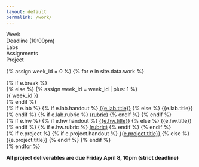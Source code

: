 ```yaml
---
layout: default
permalink: /work/
---
```


<div class="week hrow">
    <div class="week_id">Week</div>
    <div class="date">Deadline (10:00pm)</div>
    <div class="lab">Labs</div>
    <div class="hw">Assignments</div>
    <div class="project">Project</div>
</div>

{% assign week_id = 0 %}
{% for e in site.data.work %}
<div class="week {% cycle "odd", "even" %}">
    {% if e.break %}
        <div class="week_id"></div>
    {% else %}
        {% assign week_id = week_id | plus: 1 %}
        <div class="week_id">{{ week_id }}</div>
    {% endif %}
    <div class="date"></div>
    <div class="lab">
        {% if e.lab %}
             {% if e.lab.handout %}
                 <a href="{{e.lab.handout}}">{{e.lab.title}}</a>
             {% else %}
                 {{e.lab.title}}
              {% endif %}
              {% if e.lab.rubric %}
                  <a href="{{e.lab.rubric}}">(rubric)</a>
               {% endif %}
        {% endif %}
    </div>
    <div class="hw">
        {% if e.hw %}
            {% if e.hw.handout %}
                <a href="{{e.hw.handout}}">{{e.hw.title}}</a>
            {% else %}
                {{e.hw.title}}
             {% endif %}
             {% if e.hw.rubric %}
                 <a href="{{e.hw.rubric}}">(rubric)</a>
              {% endif %}
         {% endif %}
    </div>
    <div class="project">
        {% if e.project %}
            {% if e.project.handout %}
                <a href="{{e.project.handout}}">{{e.project.title}}</a>
            {% else %}
                {{e.project.title}}
             {% endif %}
         {% endif %}
    </div>
</div>
{% endfor %}

**All project deliverables are due Friday April 8, 10pm (strict deadline)**

<script type="text/javascript">
   make_schedule({{site.data.settings.first}},7,6);
</script>
   


